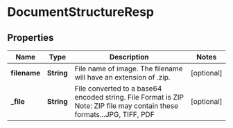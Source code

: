 

# DocumentStructureResp


## Properties

| Name | Type | Description | Notes |
|------------ | ------------- | ------------- | -------------|
|**filename** | **String** | File name of image.  The filename will have an extension of .zip. |  [optional] |
|**_file** | **String** | File converted to a base64 encoded string.  File Format is ZIP  Note: ZIP file may contain these formats...JPG, TIFF, PDF |  [optional] |



